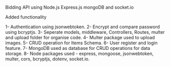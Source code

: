 Bidding API using Node.js Express.js mongoDB and socket.io

Added functionality

1- Authentication using jsonwebtoken.
2- Encrypt and compare password using bcryptjs.
3- Seperate models, middleware, Controllers, Routes, multer and upload folder for organise code.
4- Multer package used to upload images.
5- CRUD operation for Items Schema.
6- User register and login feature.
7- MongoDB used as database for CRUD operations for data storage.
8- Node packages used - express, mongoose, jsonwebtoken, multer, cors, bcryptjs, dotenv, socket.io.
